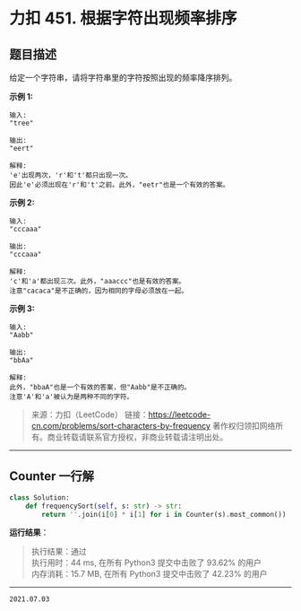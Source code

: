 # 力扣 451. 根据字符出现频率排序

## 题目描述

给定一个字符串，请将字符串里的字符按照出现的频率降序排列。

**示例 1:**

```text
输入:
"tree"

输出:
"eert"

解释:
'e'出现两次，'r'和't'都只出现一次。
因此'e'必须出现在'r'和't'之前。此外，"eetr"也是一个有效的答案。
```

**示例 2:**

```text
输入:
"cccaaa"

输出:
"cccaaa"

解释:
'c'和'a'都出现三次。此外，"aaaccc"也是有效的答案。
注意"cacaca"是不正确的，因为相同的字母必须放在一起。
```

**示例 3:**

```text
输入:
"Aabb"

输出:
"bbAa"

解释:
此外，"bbaA"也是一个有效的答案，但"Aabb"是不正确的。
注意'A'和'a'被认为是两种不同的字符。
```

> 来源：力扣（LeetCode）
> 链接：<https://leetcode-cn.com/problems/sort-characters-by-frequency>
> 著作权归领扣网络所有。商业转载请联系官方授权，非商业转载请注明出处。

---

## Counter 一行解

```python
class Solution:
    def frequencySort(self, s: str) -> str:
        return ''.join(i[0] * i[1] for i in Counter(s).most_common())
```

**运行结果**：

> 执行结果：通过  
> 执行用时：44 ms, 在所有 Python3 提交中击败了 93.62% 的用户  
> 内存消耗：15.7 MB, 在所有 Python3 提交中击败了 42.23% 的用户

---

`2021.07.03`
